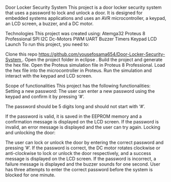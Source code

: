 Door Locker Security System
This project is a door locker security system that uses a password to lock and unlock a door. It is designed for embedded systems applications and uses an AVR microcontroller, a keypad, an LCD screen, a buzzer, and a DC motor.

Technologies
This project was created using:
Atemga32
Proteus 8 Professional
SPI
I2C
Dc-Motors
PWM
UART
Buzzer
Timers
Keypad
LCD
Launch To run this project, you need to:

Clone this repo [https://github.com/yousefosama654/Door-Locker-Security-System ](https://github.com/SeifSeooud/Door-Locker-Security-System/tree/main).
Open the project folder in eclipse .
Build the project and generate the hex file.
Open the Proteus simulation file in Proteus 8 Professional.
Load the hex file into the microcontroller in Proteus.
Run the simulation and interact with the keypad and LCD screen.






Scope of functionalities
This project has the following functionalities:
Setting a new password: The user can enter a new password using the keypad and confirm it by pressing ‘#’.

The password should be 5 digits long and should not start with ‘#’.

If the password is valid, it is saved in the EEPROM memory and a confirmation message is displayed on the LCD screen.
If the password is invalid, an error message is displayed and the user can try again.
Locking and unlocking the door:

The user can lock or unlock the door by entering the correct password and pressing ‘#’.
If the password is correct, the DC motor rotates clockwise or anti-clockwise to lock or unlock the door respectively, and a success message is displayed on the LCD screen.
If the password is incorrect, a failure message is displayed and the buzzer sounds for one second.
User has three attempts to enter the correct password before the system is blocked for one minute.
